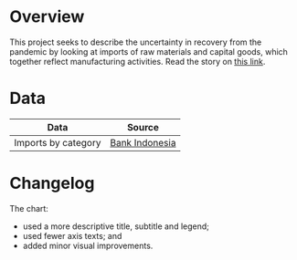 # Overview

This project seeks to describe the uncertainty in recovery from the pandemic by looking at imports of raw materials and capital goods, which together reflect manufacturing activities. Read the story on [this link](https://www.thejakartapost.com/paper/2021/06/30/factory-imports-show-recovery-uncertainty.html).


# Data

Data | Source |  
---- | ------ |  
Imports by category | [Bank Indonesia](https://www.bi.go.id/id/statistik/ekonomi-keuangan/seki/Default.aspx) |  


# Changelog

The chart:
- used a more descriptive title, subtitle and legend;  
- used fewer axis texts; and  
- added minor visual improvements.

